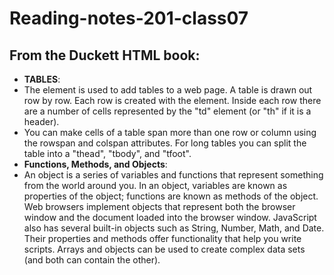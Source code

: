 # Reading-notes-201-class07
## From the Duckett HTML book:
+ **TABLES**:
+ The <table> element is used to add tables to a web
page.
 A table is drawn out row by row. Each row is created
with the <tr> element.
 Inside each row there are a number of cells
represented by the "td" element (or "th" if it is a
header).
+ You can make cells of a table span more than one row
or column using the rowspan and colspan attributes.
For long tables you can split the table into a "thead",
"tbody", and "tfoot". <br>
+ **Functions, Methods, and Objects**: <br>
+ An object is a series of variables and functions that represent something from the world around you. 
In an object, variables are known as properties of the object; functions are known as methods of the object. Web browsers implement objects that represent both the browser window and the document loaded into the browser window. 
JavaScript also has several built-in objects such as String, Number, Math, and Date. Their properties and methods offer functionality that help you write scripts. Arrays and objects can be used to create complex data sets (and both can contain the other). 
